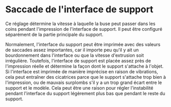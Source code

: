 Saccade de l'interface de support
===

Ce réglage détermine la vitesse à laquelle la buse peut passer dans les coins pendant l'impression de l'interface de support. Il peut être configuré séparément de la partie principale du support.

Normalement, l'interface du support peut être imprimée avec des valeurs de saccades assez importantes, car il importe peu qu'il y ait un bourdonnement dans l'interface ou que la vitesse d'extrusion soit irrégulière. Toutefois, l'interface de support est placée assez près de l'impression réelle et détermine la façon dont le support s'attache à l'objet. Si l'interface est imprimée de manière imprécise en raison de vibrations, cela peut entraîner des cicatrices parce que le support s'attache trop bien à l'impression, ou de mauvais surplombs s'il y a un trop grand écart entre le support et le modèle. Cela peut être une raison pour régler l'instabilité pendant l'interface du support légèrement plus bas que pendant le reste du support.
